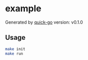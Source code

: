 # example

Generated by [quick-go](https://github.com/maguowei/quick-go) version: v0.1.0

## Usage

```bash
make init
make run
```
